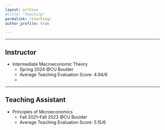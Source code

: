```yaml
---
layout: archive
#title: "Teaching"
permalink: /teaching/
author_profile: true

---
```




----
Instructor
----
* Intermediate Macroeconomic Theory
  * Spring 2024 @CU Boulder
  * Average Teaching Evaluation Score: 4.94/6
  * 
----
Teaching Assistant
----
* Principles of Microeconomics
  * Fall 2021–Fall 2023 @CU Boulder
  * Average Teaching Evaluation Score: 5.15/6

